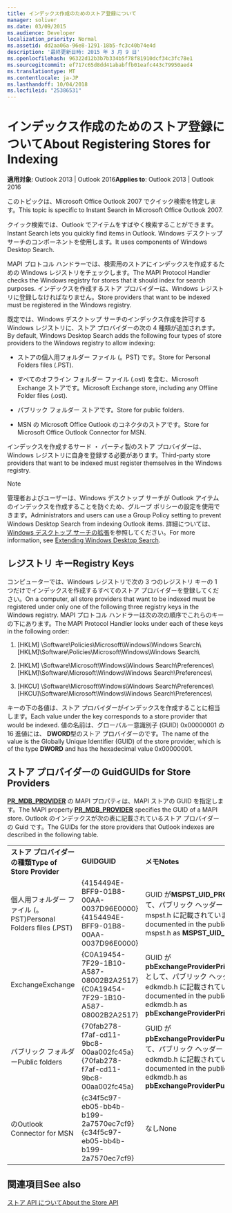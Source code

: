 ```yaml
---
title: インデックス作成のためのストア登録について
manager: soliver
ms.date: 03/09/2015
ms.audience: Developer
localization_priority: Normal
ms.assetid: dd2aa06a-96e8-1291-18b5-fc3c40b74e4d
description: '最終更新日時: 2015 年 3 月 9 日'
ms.openlocfilehash: 96322d12b3b7b334b5f78f81910dcf34c3fc78e1
ms.sourcegitcommit: ef717c65d8dd41ababffb01eafc443c79950aed4
ms.translationtype: MT
ms.contentlocale: ja-JP
ms.lasthandoff: 10/04/2018
ms.locfileid: "25386531"
---
```

# <a name="about-registering-stores-for-indexing"></a><span data-ttu-id="2130c-103">インデックス作成のためのストア登録について</span><span class="sxs-lookup"><span data-stu-id="2130c-103">About Registering Stores for Indexing</span></span>

  
  
<span data-ttu-id="2130c-104">**適用対象**: Outlook 2013 | Outlook 2016</span><span class="sxs-lookup"><span data-stu-id="2130c-104">**Applies to**: Outlook 2013 | Outlook 2016</span></span> 
  
<span data-ttu-id="2130c-105">このトピックは、Microsoft Office Outlook 2007 でクイック検索を特定します。</span><span class="sxs-lookup"><span data-stu-id="2130c-105">This topic is specific to Instant Search in Microsoft Office Outlook 2007.</span></span>
  
<span data-ttu-id="2130c-106">クイック検索では、Outlook でアイテムをすばやく検索することができます。</span><span class="sxs-lookup"><span data-stu-id="2130c-106">Instant Search lets you quickly find items in Outlook.</span></span> <span data-ttu-id="2130c-107">Windows デスクトップ サーチのコンポーネントを使用します。</span><span class="sxs-lookup"><span data-stu-id="2130c-107">It uses components of Windows Desktop Search.</span></span>
  
<span data-ttu-id="2130c-108">MAPI プロトコル ハンドラーでは、検索用のストアにインデックスを作成するための Windows レジストリをチェックします。</span><span class="sxs-lookup"><span data-stu-id="2130c-108">The MAPI Protocol Handler checks the Windows registry for stores that it should index for search purposes.</span></span> <span data-ttu-id="2130c-109">インデックスを作成するストア プロバイダーは、Windows レジストリに登録しなければなりません。</span><span class="sxs-lookup"><span data-stu-id="2130c-109">Store providers that want to be indexed must be registered in the Windows registry.</span></span>
  
<span data-ttu-id="2130c-110">既定では、Windows デスクトップ サーチのインデックス作成を許可する Windows レジストリに、ストア プロバイダーの次の 4 種類が追加されます。</span><span class="sxs-lookup"><span data-stu-id="2130c-110">By default, Windows Desktop Search adds the following four types of store providers to the Windows registry to allow indexing:</span></span>
  
- <span data-ttu-id="2130c-111">ストアの個人用フォルダー ファイル (。PST) です。</span><span class="sxs-lookup"><span data-stu-id="2130c-111">Store for Personal Folders files (.PST).</span></span>
    
-  <span data-ttu-id="2130c-112">すべてのオフライン フォルダー ファイル (.ost) を含む、Microsoft Exchange ストアです。</span><span class="sxs-lookup"><span data-stu-id="2130c-112">Microsoft Exchange store, including any Offline Folder files (.ost).</span></span> 
    
-  <span data-ttu-id="2130c-113">パブリック フォルダー ストアです。</span><span class="sxs-lookup"><span data-stu-id="2130c-113">Store for public folders.</span></span> 
    
-  <span data-ttu-id="2130c-114">MSN の Microsoft Office Outlook のコネクタのストアです。</span><span class="sxs-lookup"><span data-stu-id="2130c-114">Store for Microsoft Office Outlook Connector for MSN.</span></span> 
    
 <span data-ttu-id="2130c-115">インデックスを作成するサード ・ パーティ製のストア プロバイダーは、Windows レジストリに自身を登録する必要があります。</span><span class="sxs-lookup"><span data-stu-id="2130c-115">Third-party store providers that want to be indexed must register themselves in the Windows registry.</span></span> 
  
> [!NOTE]
> <span data-ttu-id="2130c-116">管理者およびユーザーは、Windows デスクトップ サーチが Outlook アイテムのインデックスを作成することを防ぐため、グループ ポリシーの設定を使用できます。</span><span class="sxs-lookup"><span data-stu-id="2130c-116">Administrators and users can use a Group Policy setting to prevent Windows Desktop Search from indexing Outlook items.</span></span> <span data-ttu-id="2130c-117">詳細については、 [Windows デスクトップ サーチの拡張](https://msdn.microsoft.com/library/2eab146a-8516-4b95-b73c-ca7f980ba233%28Office.15%29.aspx)を参照してください。</span><span class="sxs-lookup"><span data-stu-id="2130c-117">For more information, see [Extending Windows Desktop Search](https://msdn.microsoft.com/library/2eab146a-8516-4b95-b73c-ca7f980ba233%28Office.15%29.aspx).</span></span> 
  
## <a name="registry-keys"></a><span data-ttu-id="2130c-118">レジストリ キー</span><span class="sxs-lookup"><span data-stu-id="2130c-118">Registry Keys</span></span>

<span data-ttu-id="2130c-119">コンピューターでは、Windows レジストリで次の 3 つのレジストリ キーの 1 つだけでインデックスを作成するすべてのストア プロバイダーを登録してください。</span><span class="sxs-lookup"><span data-stu-id="2130c-119">On a computer, all store providers that want to be indexed must be registered under only one of the following three registry keys in the Windows registry.</span></span> <span data-ttu-id="2130c-120">MAPI プロトコル ハンドラーは次の次の順序でこれらのキーの下にあります。</span><span class="sxs-lookup"><span data-stu-id="2130c-120">The MAPI Protocol Handler looks under each of these keys in the following order:</span></span>
  
1. <span data-ttu-id="2130c-121">[HKLM] \Software\Policies\Microsoft\Windows\Windows Search\\</span><span class="sxs-lookup"><span data-stu-id="2130c-121">[HKLM]\Software\Policies\Microsoft\Windows\Windows Search\\</span></span>
    
2. <span data-ttu-id="2130c-122">[HKLM] \Software\Microsoft\Windows\Windows Search\Preferences\\</span><span class="sxs-lookup"><span data-stu-id="2130c-122">[HKLM]\Software\Microsoft\Windows\Windows Search\Preferences\\</span></span>
    
3. <span data-ttu-id="2130c-123">[HKCU] \Software\Microsoft\Windows\Windows Search\Preferences\\</span><span class="sxs-lookup"><span data-stu-id="2130c-123">[HKCU]\Software\Microsoft\Windows\Windows Search\Preferences\\</span></span>
    
 <span data-ttu-id="2130c-124">キーの下の各値は、ストア プロバイダーがインデックスを作成することに相当します。</span><span class="sxs-lookup"><span data-stu-id="2130c-124">Each value under the key corresponds to a store provider that would be indexed.</span></span> <span data-ttu-id="2130c-125">値の名前は、グローバル一意識別子 (GUID) 0x00000001 の 16 進値には、 **DWORD**型のストア プロバイダーのです。</span><span class="sxs-lookup"><span data-stu-id="2130c-125">The name of the value is the Globally Unique Identifier (GUID) of the store provider, which is of the type **DWORD** and has the hexadecimal value 0x00000001.</span></span> 
  
## <a name="guids-for-store-providers"></a><span data-ttu-id="2130c-126">ストア プロバイダーの Guid</span><span class="sxs-lookup"><span data-stu-id="2130c-126">GUIDs for Store Providers</span></span>

<span data-ttu-id="2130c-127">**[PR_MDB_PROVIDER](pidtagstoreprovider-canonical-property.md)** の MAPI プロパティは、MAPI ストアの GUID を指定します。</span><span class="sxs-lookup"><span data-stu-id="2130c-127">The MAPI property **[PR_MDB_PROVIDER](pidtagstoreprovider-canonical-property.md)** specifies the GUID of a MAPI store.</span></span> <span data-ttu-id="2130c-128">Outlook のインデックスが次の表に記載されているストア プロバイダーの Guid です。</span><span class="sxs-lookup"><span data-stu-id="2130c-128">The GUIDs for the store providers that Outlook indexes are described in the following table.</span></span> 
  
||||
|:-----|:-----|:-----|
|<span data-ttu-id="2130c-129">**ストア プロバイダーの種類**</span><span class="sxs-lookup"><span data-stu-id="2130c-129">**Type of Store Provider**</span></span> <br/> |<span data-ttu-id="2130c-130">**GUID**</span><span class="sxs-lookup"><span data-stu-id="2130c-130">**GUID**</span></span> <br/> |<span data-ttu-id="2130c-131">**メモ**</span><span class="sxs-lookup"><span data-stu-id="2130c-131">**Notes**</span></span> <br/> |
|<span data-ttu-id="2130c-132">個人用フォルダー ファイル (。PST)</span><span class="sxs-lookup"><span data-stu-id="2130c-132">Personal Folders files (.PST)</span></span>  <br/> |<span data-ttu-id="2130c-133">{4154494E-BFF9-01B8-00AA-0037D96E0000}</span><span class="sxs-lookup"><span data-stu-id="2130c-133">{4154494E-BFF9-01B8-00AA-0037D96E0000}</span></span>  <br/> |<span data-ttu-id="2130c-134">GUID が**MSPST_UID_PROVIDER**として、パブリック ヘッダー ファイル mspst.h に記載されています。</span><span class="sxs-lookup"><span data-stu-id="2130c-134">GUID is documented in the public header file mspst.h as **MSPST_UID_PROVIDER**</span></span> <br/> |
|<span data-ttu-id="2130c-135">Exchange</span><span class="sxs-lookup"><span data-stu-id="2130c-135">Exchange</span></span>  <br/> |<span data-ttu-id="2130c-136">{C0A19454-7F29-1B10-A587-08002B2A2517}</span><span class="sxs-lookup"><span data-stu-id="2130c-136">{C0A19454-7F29-1B10-A587-08002B2A2517}</span></span>  <br/> |<span data-ttu-id="2130c-137">GUID が**pbExchangeProviderPrimaryUserGuid**として、パブリック ヘッダー ファイル edkmdb.h に記載されています。</span><span class="sxs-lookup"><span data-stu-id="2130c-137">GUID is documented in the public header file edkmdb.h as **pbExchangeProviderPrimaryUserGuid**</span></span> <br/> |
|<span data-ttu-id="2130c-138">パブリック フォルダー</span><span class="sxs-lookup"><span data-stu-id="2130c-138">Public folders</span></span>  <br/> |<span data-ttu-id="2130c-139">{70fab278-f7af-cd11-9bc8-00aa002fc45a}</span><span class="sxs-lookup"><span data-stu-id="2130c-139">{70fab278-f7af-cd11-9bc8-00aa002fc45a}</span></span>  <br/> |<span data-ttu-id="2130c-140">GUID が**pbExchangeProviderPublicGuid**として、パブリック ヘッダー ファイル edkmdb.h に記載されています。</span><span class="sxs-lookup"><span data-stu-id="2130c-140">GUID is documented in the public header file edkmdb.h as **pbExchangeProviderPublicGuid**</span></span> <br/> |
|<span data-ttu-id="2130c-141">の</span><span class="sxs-lookup"><span data-stu-id="2130c-141">Outlook Connector for MSN</span></span>  <br/> |<span data-ttu-id="2130c-142">{c34f5c97-eb05-bb4b-b199-2a7570ec7cf9}</span><span class="sxs-lookup"><span data-stu-id="2130c-142">{c34f5c97-eb05-bb4b-b199-2a7570ec7cf9}</span></span>  <br/> |<span data-ttu-id="2130c-143">なし</span><span class="sxs-lookup"><span data-stu-id="2130c-143">None</span></span>  <br/> |
   
## <a name="see-also"></a><span data-ttu-id="2130c-144">関連項目</span><span class="sxs-lookup"><span data-stu-id="2130c-144">See also</span></span>



[<span data-ttu-id="2130c-145">ストア API について</span><span class="sxs-lookup"><span data-stu-id="2130c-145">About the Store API</span></span>](about-the-store-api.md)

